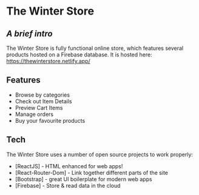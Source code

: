 # The Winter Store
## _A brief intro_

The Winter Store is fully functional online store, which features several products hosted on a Firebase database. It is hosted here:
https://thewinterstore.netlify.app/

## Features
- Browse by categories
- Check out Item Details
- Preview Cart Items
- Manage orders
- Buy your favourite products

## Tech

The Winter Store uses a number of open source projects to work properly:

- [ReactJS] - HTML enhanced for web apps!
- [React-Router-Dom] - Link together different parts of the site
- [Bootstrap] - great UI boilerplate for modern web apps
- [Firebase] - Store & read data in the cloud

